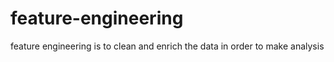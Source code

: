 # feature-engineering
feature engineering is to clean and enrich the data in order to make analysis
